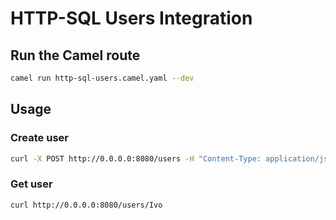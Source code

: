 # HTTP-SQL Users Integration

## Run the Camel route

```sh
camel run http-sql-users.camel.yaml --dev
```

## Usage

### Create user

```sh
curl -X POST http://0.0.0.0:8080/users -H "Content-Type: application/json" -d '{"name":"Ivo"}'
```

### Get user

```sh
curl http://0.0.0.0:8080/users/Ivo
```